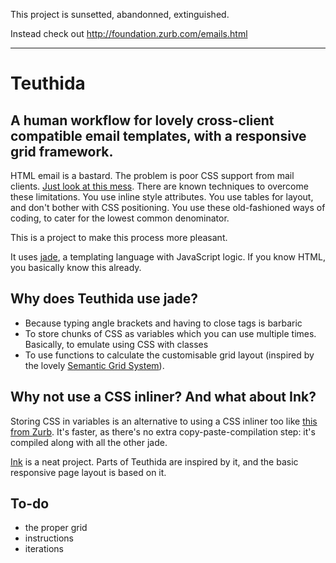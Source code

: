 This project is sunsetted, abandonned, extinguished.

Instead check out http://foundation.zurb.com/emails.html

---

# Teuthida

## A human workflow for lovely cross-client compatible email templates, with a responsive grid framework.

HTML email is a bastard. The problem is poor CSS support from mail clients. [Just look at this mess](http://www.campaignmonitor.com/css/). There are known techniques to overcome these limitations. You use inline style attributes. You use tables for layout, and don't bother with CSS positioning. You use these old-fashioned ways of coding, to cater for the lowest common denominator.

This is a project to make this process more pleasant.

It uses [jade](http://jade-lang.com/), a templating language with JavaScript logic. If you know HTML, you basically know this already.

## Why does Teuthida use jade?

+ Because typing angle brackets and having to close tags is barbaric
+ To store chunks of CSS as variables which you can use multiple times. Basically, to emulate using CSS with classes
+ To use functions to calculate the customisable grid layout (inspired by the lovely [Semantic Grid System](http://semantic.gs/)).

## Why not use a CSS inliner? And what about Ink?

Storing CSS in variables is an alternative to using a CSS inliner too like [this from Zurb](http://zurb.com/ink/inliner.php). It's faster, as there's no extra copy-paste-compilation step: it's compiled along with all the other jade.

[Ink](http://zurb.com/ink/) is a neat project. Parts of Teuthida are inspired by it, and the basic responsive page layout is based on it.

## To-do

- the proper grid
- instructions
- iterations
